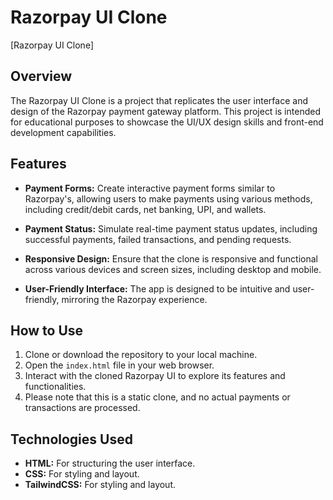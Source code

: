 # Razorpay UI Clone

[Razorpay UI Clone]

## Overview

The Razorpay UI Clone is a project that replicates the user interface and design of the Razorpay payment gateway platform. This project is intended for educational purposes to showcase the UI/UX design skills and front-end development capabilities.

## Features

- **Payment Forms:** Create interactive payment forms similar to Razorpay's, allowing users to make payments using various methods, including credit/debit cards, net banking, UPI, and wallets.

- **Payment Status:** Simulate real-time payment status updates, including successful payments, failed transactions, and pending requests.

- **Responsive Design:** Ensure that the clone is responsive and functional across various devices and screen sizes, including desktop and mobile.

- **User-Friendly Interface:** The app is designed to be intuitive and user-friendly, mirroring the Razorpay experience.

## How to Use

1. Clone or download the repository to your local machine.
2. Open the `index.html` file in your web browser.
3. Interact with the cloned Razorpay UI to explore its features and functionalities.
4. Please note that this is a static clone, and no actual payments or transactions are processed.


## Technologies Used

- **HTML:** For structuring the user interface.
- **CSS:** For styling and layout.
- **TailwindCSS:** For styling and layout.

